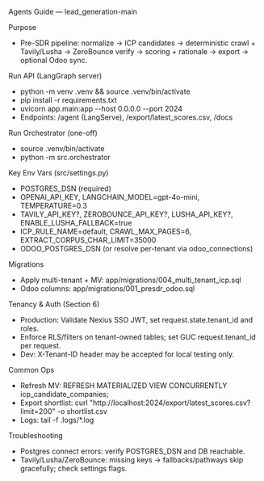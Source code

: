 Agents Guide — lead_generation-main

Purpose
- Pre-SDR pipeline: normalize → ICP candidates → deterministic crawl + Tavily/Lusha → ZeroBounce verify → scoring + rationale → export → optional Odoo sync.

Run API (LangGraph server)
- python -m venv .venv && source .venv/bin/activate
- pip install -r requirements.txt
- uvicorn app.main:app --host 0.0.0.0 --port 2024
- Endpoints: /agent (LangServe), /export/latest_scores.csv, /docs

Run Orchestrator (one-off)
- source .venv/bin/activate
- python -m src.orchestrator

Key Env Vars (src/settings.py)
- POSTGRES_DSN (required)
- OPENAI_API_KEY, LANGCHAIN_MODEL=gpt-4o-mini, TEMPERATURE=0.3
- TAVILY_API_KEY?, ZEROBOUNCE_API_KEY?, LUSHA_API_KEY?, ENABLE_LUSHA_FALLBACK=true
- ICP_RULE_NAME=default, CRAWL_MAX_PAGES=6, EXTRACT_CORPUS_CHAR_LIMIT=35000
- ODOO_POSTGRES_DSN (or resolve per-tenant via odoo_connections)

Migrations
- Apply multi-tenant + MV: app/migrations/004_multi_tenant_icp.sql
- Odoo columns: app/migrations/001_presdr_odoo.sql

Tenancy & Auth (Section 6)
- Production: Validate Nexius SSO JWT, set request.state.tenant_id and roles.
- Enforce RLS/filters on tenant-owned tables; set GUC request.tenant_id per request.
- Dev: X-Tenant-ID header may be accepted for local testing only.

Common Ops
- Refresh MV: REFRESH MATERIALIZED VIEW CONCURRENTLY icp_candidate_companies;
- Export shortlist: curl "http://localhost:2024/export/latest_scores.csv?limit=200" -o shortlist.csv
- Logs: tail -f .logs/*.log

Troubleshooting
- Postgres connect errors: verify POSTGRES_DSN and DB reachable.
- Tavily/Lusha/ZeroBounce: missing keys → fallbacks/pathways skip gracefully; check settings flags.

